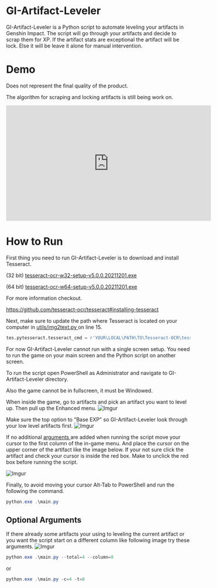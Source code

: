 # GI-Artifact-Leveler
GI-Artifact-Leveler is a Python script to automate leveling your artifacts in Genshin Impact.
The script will go through your artifacts and decide to scrap them for XP. If the artifact stats
are exceptional the artifact will be lock. Else it will be leave it alone for manual intervention.
# Demo
Does not represent the final quality of the product.

The algorithm for scraping and locking artifacts is still being work on.
<iframe width="560" height="315" src="https://www.youtube.com/embed/BNTzZlS-Ld8" title="YouTube video player" frameborder="0" allow="accelerometer; autoplay; clipboard-write; encrypted-media; gyroscope; picture-in-picture" allowfullscreen></iframe>

# How to Run
First thing you need to run GI-Artifact-Leveler is to download and install Tesseract.

(32 bit) [tesseract-ocr-w32-setup-v5.0.0.20211201.exe](https://digi.bib.uni-mannheim.de/tesseract/tesseract-ocr-w32-setup-v5.0.0.20211201.exe)

(64 bit) [tesseract-ocr-w64-setup-v5.0.0.20211201.exe](https://digi.bib.uni-mannheim.de/tesseract/tesseract-ocr-w64-setup-v5.0.0.20211201.exe)

For more information checkout.

https://github.com/tesseract-ocr/tesseract#installing-tesseract

Next, make sure to update the path where Tesseract is located on your computer in
[ utils/img2text.py ]( https://github.com/Dosx001/GI-Artifact-Leveler/blob/main/utils/img2text.py#L15 )
on line 15.
```python
tes.pytesseract.tesseract_cmd = r'YOUR\LOCAL\PATH\TO\Tesseract-OCR\tesseract.exe'
```

For now GI-Artifact-Leveler cannot run with a single screen setup. You need to run the game on your
main screen and the Python script on another screen.

To run the script open PowerShell as Administrator and navigate to GI-Artifact-Leveler directory.

Also the game cannot be in fullscreen, it must be Windowed.

When inside the game, go to artifacts and pick an artifact you want to level up.
Then pull up the Enhanced menu.
![Imgur](https://i.imgur.com/WgCC3as.png)

Make sure the top option to "Base EXP" so GI-Artifact-Leveler look through your low level artifacts
first.
![Imgur](https://i.imgur.com/Tcufg0t.png)

If no additional [ arguments ](#optional-arguments) are added when running the script move your
cursor to the first column of the in-game menu. And place the cursor on the upper corner of the
artifact like the image below. If your not sure click the artifact and check your cursor is inside
the red box. Make to unclick the red box before running the script.

![Imgur](https://i.imgur.com/McsBqVm.png)

Finally, to avoid moving your cursor Alt-Tab to PowerShell and run the following the command.

```powershell
python.exe .\main.py
```

## Optional Arguments
If there already some artifacts your using to leveling the current artifact or you want the
script start on a different column like following image try these arguments.
![Imgur](https://i.imgur.com/IDltpNL.png)

```powershell
python.exe .\main.py --total=4 --column=8
```
or
```powershell
python.exe .\main.py -c=4 -t=8
```
